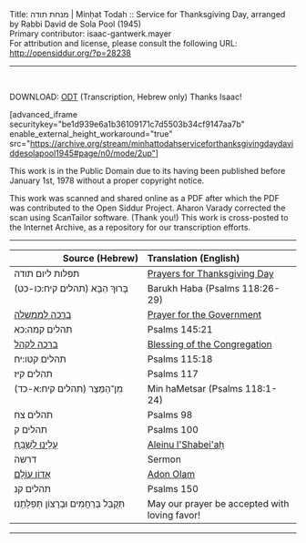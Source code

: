 <html>
<head></head>
<body>
Title: מנחת תודה | Minḥat Todah :: Service for Thanksgiving Day, arranged by Rabbi David de Sola Pool (1945)<br />
Primary contributor: isaac-gantwerk.mayer<br />
For attribution and license, please consult the following URL: <a href="http://opensiddur.org/?p=28238">http://opensiddur.org/?p=28238</a>
<p />
<hr />

&nbsp;

DOWNLOAD: <a href="https://opensiddur.org/wp-content/uploads/2019/11/מנחת-תודה.odt">ODT</a> (Transcription, Hebrew only) Thanks Isaac!

[advanced_iframe securitykey="be1d939e6a1b36109171c7d5503b34cf9147aa7b" enable_external_height_workaround="true" src="https://archive.org/stream/minhattodahserviceforthanksgivingdaydaviddesolapool1945#page/n0/mode/2up"]

This work is in the Public Domain due to its having been published before January 1st, 1978 without a proper copyright notice.

This work was scanned and shared online as a PDF after which the PDF was contributed to the Open Siddur Project. Aharon Varady corrected the scan using ScanTailor software. (Thank you!) This work is cross-posted to the Internet Archive, as a repository for our transcription efforts.

<hr />

<table style="margin-left: auto;margin-right: auto;" class="draggable">
<thead><tr><th id="x" style="text-align: right;">Source (Hebrew)</th><th style="text-align: left;">Translation (English)</th></tr></thead>
<tbody>
<tr><td style="vertical-align:top;" width="46%">
<div class="liturgy"><span lang="he">
תפלות ליום תודה
</span></div></td>
 
<td style="vertical-align:top;" width="53%">
<div class="english">
<u>Prayers for Thanksgiving Day</u>
</div></td></tr>


<tr><td style="vertical-align:top;" width="46%">
<div class="liturgy"><span lang="he">
בָּרוּךְ הַבָּא (תהלים קיח:כו-כט)‏
</span></div></td>
 
<td style="vertical-align:top;" width="53%">
<div class="english">
Barukh Haba (Psalms 118:26-29)
</div></td></tr>


<tr><td style="vertical-align:top;" width="46%">
<div class="liturgy"><span lang="he">
<a href="http://opensiddur.org/?p=28319">ברכה לממשלה</a>
</span></div></td>
 
<td style="vertical-align:top;" width="53%">
<div class="english">
<a href="http://opensiddur.org/?p=28319">Prayer for the Government</a>
</div></td></tr>


<tr><td style="vertical-align:top;" width="46%">
<div class="liturgy"><span lang="he">
תהלים קמה:כא
</span></div></td>
 
<td style="vertical-align:top;" width="53%">
<div class="english">
Psalms 145:21
</div></td></tr>


<tr><td style="vertical-align:top;" width="46%">
<div class="liturgy"><span lang="he">
<a href="http://opensiddur.org/?p=28247">ברכה לקהל</a>
</span></div></td>
 
<td style="vertical-align:top;" width="53%">
<div class="english">
<a href="http://opensiddur.org/?p=28247">Blessing of the Congregation</a>
</div></td></tr>


<tr><td style="vertical-align:top;" width="46%">
<div class="liturgy"><span lang="he">
תהלים קטו:יח
</span></div></td>
 
<td style="vertical-align:top;" width="53%">
<div class="english">
Psalms 115:18
</div></td></tr>


<tr><td style="vertical-align:top;" width="46%">
<div class="liturgy"><span lang="he">
תהלים קיז
</span></div></td>
 
<td style="vertical-align:top;" width="53%">
<div class="english">
Psalms 117
</div></td></tr>


<tr><td style="vertical-align:top;" width="46%">
<div class="liturgy"><span lang="he">
מִן־הַמֵּצַר (תהלים קיח:א-כד)‏
</span></div></td>
 
<td style="vertical-align:top;" width="53%">
<div class="english">
Min haMetsar (Psalms 118:1-24)
</div></td></tr>



<tr><td style="vertical-align:top;" width="46%">
<div class="liturgy"><span lang="he">
תהלים צח
</span></div></td>
 
<td style="vertical-align:top;" width="53%">
<div class="english">
Psalms 98 
</div></td></tr>


<tr><td style="vertical-align:top;" width="46%">
<div class="liturgy"><span lang="he">
תהלים ק
</span></div></td>
 
<td style="vertical-align:top;" width="53%">
<div class="english">
Psalms 100
</div></td></tr>


<tr><td style="vertical-align:top;" width="46%">
<div class="liturgy"><span lang="he">
<a href="http://opensiddur.org/?p=28269">עָלֵֽינוּ לְשַׁבֵּֽחַ</a>
</span></div></td>
 
<td style="vertical-align:top;" width="53%">
<div class="english">
<a href="http://opensiddur.org/?p=28269">Aleinu l'Shabei'aḥ</a>
</div></td></tr>


<tr><td style="vertical-align:top;" width="46%">
<div class="liturgy"><span lang="he">
דרשה
</span></div></td>
 
<td style="vertical-align:top;" width="53%">
<div class="english">
Sermon
</div></td></tr>


<tr><td style="vertical-align:top;" width="46%">
<div class="liturgy"><span lang="he">
<a href="http://opensiddur.org/?p=28261">אֲדוֹן עוֹלָם</a>
</span></div></td>
 
<td style="vertical-align:top;" width="53%">
<div class="english">
<a href="http://opensiddur.org/?p=28261">Adon Olam</a>
</div></td></tr>


<tr><td style="vertical-align:top;" width="46%">
<div class="liturgy"><span lang="he">
תהלים קנ
</span></div></td>
 
<td style="vertical-align:top;" width="53%">
<div class="english">
Psalms 150 
</div></td></tr>


<tr><td style="vertical-align:top;" width="46%">
<div class="liturgy"><span lang="he">
תְּקֻבַּל בְּרַחֲמִים וּבְרָצוֹן תְּפִלָּתֵֽנוּ׃
</span></div></td>
 
<td style="vertical-align:top;" width="53%">
<div class="english">
May our prayer be accepted with loving favor! 
</div></td></tr>
</tbody></table>

<hr />

&nbsp;
</body>
</html>